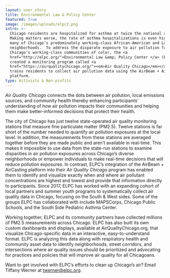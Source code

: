```yaml
---
layout: user_story
title: Environmental Law & Policy Center
featured: true
image: /images/uploads/elpc2.png
intro: >-
  Chicago residents are hospitalized for asthma at twice the national average. 
  Making matters worse, the rate of asthma hospitalizations is even higher in
  many of Chicago’s predominately working-class African-American and Latinx
  neighborhoods.  To address the disparate exposure to air pollution faced by
  Chicago’s working-class communities of color, the <a
  href="http://elpc.org/">Environmental Law &amp; Policy Center </a> (ELPC)
  created a monitoring program called <a
  href="https://airqualitychicago.org/"><em>Air Quality Chicago</em></a> that
  trains residents to collect air pollution data using the AirBeam + AirCasting
  platform.  
type: Activists & Non-profits
---
```

<em>Air Quality Chicago</em> connects the dots between air pollution, local emissions sources, and community health thereby enhancing participants’ understanding of how air pollution impacts their communities and helping them make better-informed decisions that protect their health.

The city of Chicago has just twelve state-operated air quality monitoring stations that measure fine particulate matter (PM2.5). Twelve stations is far short of the number needed to quantify air pollution exposures at the local level.  In addition, the measurements from these stations are averaged together before they are made public and aren’t available in real-time. This makes it impossible to use data from the state-run stations to examine disparities in air pollution exposures across Chicago’s diverse neighborhoods or empower individuals to make real-time decisions that will reduce pollution exposures.  In contrast, ELPC’s integration of the AirBeam + AirCasting platform into their <em>Air Quality Chicago</em> program has enabled them to identify and visualize exactly when and where air pollutant concentrations are highest and lowest and provide that information directly to participants.  Since 2017, ELPC has worked with an expanding cohort of local partners and summer youth programs to systematically collect air quality data in Chicago, focusing on the South &amp; West sides.  Some of the groups ELPC has collaborated with include MAPSCorps, Chicago Public Schools, and the South Side Pediatric Asthma Center.

Working together, ELPC and its community partners have collected millions of PM2.5 measurements across Chicago. ELPC has also built its own custom dashboards and displays, available at AirQualityChicago.org, that visualize Chicago-specific data in an interactive, easy-to-understand format. ELPC is analyzing this data along with respiratory health and community asset data to identify neighborhoods, street corridors, and intersections where air quality issues should be prioritized and advocating for practices and policies that will improve air quality for all Chicagoans.

Want to get involved with ELPC’s efforts to clean up Chicago’s air? Email Tiffany Werner at <a href="mailto:twerner@elpc.org">twerner@elpc.org</a>.
